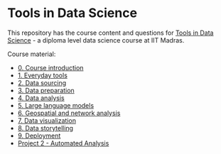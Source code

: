 # Tools in Data Science

This repository has the course content and questions for
[Tools in Data Science](https://study.iitm.ac.in/ds/course_pages/BSSE2002.html) -
a diploma level data science course at IIT Madras.

Course material:

- [0. Course introduction](0-course-introduction.md)
- [1. Everyday tools](1-everyday-tools.md)
- [2. Data sourcing](2-data-sourcing.md)
- [3. Data preparation](3-data-preparation.md)
- [4. Data analysis](4-data-analysis.md)
- [5. Large language models](5-large-language-models.md)
- [6. Geospatial and network analysis](6-geospatial-and-network-analysis.md)
- [7. Data visualization](7-data-visualization.md)
- [8. Data storytelling](8-data-storytelling.md)
- [9. Deployment](9-deployment.md)
- [Project 2 - Automated Analysis](project-2-automated-analysis.yaml)
